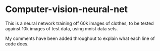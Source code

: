 # Computer-vision-neural-net

This is a neural network training off 60k images of clothes, to be tested against 10k images of test data, using mnist data sets.

My comments have been added throughout to explain what each line of code does.
